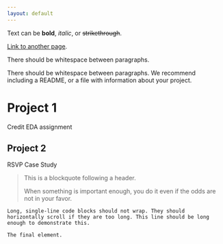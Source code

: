 ```yaml
---
layout: default
---
```


Text can be **bold**, _italic_, or ~~strikethrough~~.

[Link to another page](./another-page.html).

There should be whitespace between paragraphs.

There should be whitespace between paragraphs. We recommend including a README, or a file with information about your project.

# Project 1

Credit EDA assignment 

## Project 2
RSVP Case Study


> This is a blockquote following a header.
>
> When something is important enough, you do it even if the odds are not in your favor.



```
Long, single-line code blocks should not wrap. They should horizontally scroll if they are too long. This line should be long enough to demonstrate this.
```

```
The final element.
```
